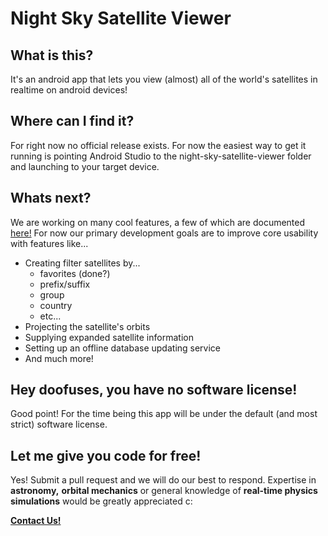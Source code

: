 # Night Sky Satellite Viewer

## What is this?
It's an android app that lets you view (almost) all of the world's satellites in realtime on android devices!

## Where can I find it?
For right now no official release exists. For now the easiest way to get it running is pointing Android Studio to the night-sky-satellite-viewer folder and launching to your target device.

## Whats next?
We are working on many cool features, a few of which are documented [here!](https://docs.google.com/document/d/1snepgEGfFk7aDqji6l7ntQWtisTFIfj868kbaTe_eik/edit?usp=sharing) For now our primary development goals are to improve core usability with features like... 
- Creating filter satellites by...
  - favorites (done?)
  - prefix/suffix
  - group
  - country
  - etc...
- Projecting the satellite's orbits
- Supplying expanded satellite information
- Setting up an offline database updating service
- And much more!

## Hey doofuses, you have no software license!
Good point! For the time being this app will be under the default (and most strict) software license.

## Let me give you code for free!
Yes! Submit a pull request and we will do our best to respond. Expertise in __astronomy,__ __orbital mechanics__ or general knowledge of __real-time physics simulations__ would be greatly appreciated c:

[__Contact Us!__](nightskysatelliteviewer@gmail.com)

